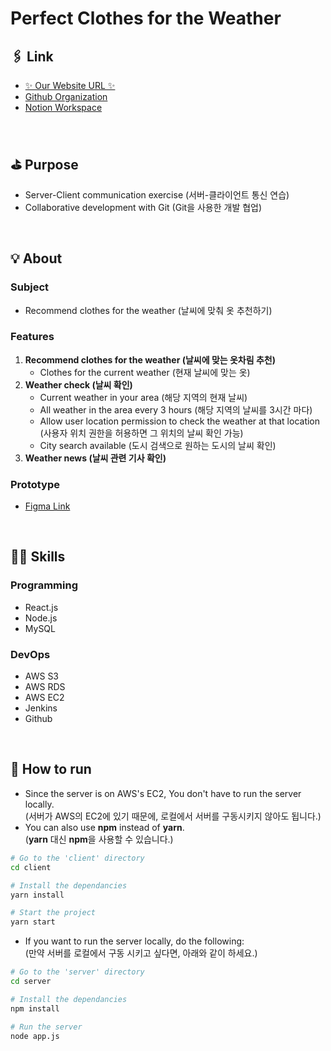 # Perfect Clothes for the Weather

## 🖇 Link
- [✨ Our Website URL ✨](http://weatherwear.tk/)
- [Github Organization](https://github.com/perfect-clothes)
- [Notion Workspace](https://www.notion.so/huijooooo/Perfect-Clothes-for-the-Weather-f0c2294664244404871603bf336f0322)
<br>

## ⛳️ Purpose
- Server-Client communication exercise (서버-클라이언트 통신 연습)
- Collaborative development with Git (Git을 사용한 개발 협업)
<br>

## 💡 About
### Subject
- Recommend clothes for the weather (날씨에 맞춰 옷 추천하기)

### Features
1. **Recommend clothes for the weather (날씨에 맞는 옷차림 추천)**
    - Clothes for the current weather (현재 날씨에 맞는 옷)
2. **Weather check (날씨 확인)**
    - Current weather in your area (해당 지역의 현재 날씨)
    - All weather in the area every 3 hours (해당 지역의 날씨를 3시간 마다)
    - Allow user location permission to check the weather at that location<br>(사용자 위치 권한을 허용하면 그 위치의 날씨 확인 가능)
    - City search available (도시 검색으로 원하는 도시의 날씨 확인)
3. **Weather news (날씨 관련 기사 확인)**

### Prototype
- [Figma Link](https://www.figma.com/proto/naG6gaAEaDOcrGQS4Dfboq/Perfect_Clothes_for_the_weather?embed_host=notion&kind=&node-id=4%3A2&scaling=min-zoom)
<br>

## 🧑‍💻 Skills
### Programming
- React.js
- Node.js
- MySQL

### DevOps
- AWS S3
- AWS RDS
- AWS EC2
- Jenkins
- Github
<br>

## 🚗 How to run
- Since the server is on AWS's EC2, You don't have to run the server locally.<br>
(서버가 AWS의 EC2에 있기 때문에, 로컬에서 서버를 구동시키지 않아도 됩니다.)
- You can also use **npm** instead of **yarn**.<br>
(**yarn** 대신 **npm**을 사용할 수 있습니다.)
```bash
# Go to the 'client' directory
cd client

# Install the dependancies
yarn install

# Start the project
yarn start
```
- If you want to run the server locally, do the following:<br>
(만약 서버를 로컬에서 구동 시키고 싶다면, 아래와 같이 하세요.)
```bash
# Go to the 'server' directory
cd server

# Install the dependancies
npm install

# Run the server
node app.js
```
